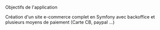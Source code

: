 Objectifs de l'application 

Création d'un site e-commerce complet en Symfony avec backoffice et plusieurs moyens de paiement (Carte CB, paypal ...)

